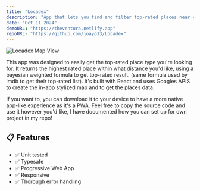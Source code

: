 ```yaml
---
title: "Locadex"
description: "App that lets you find and filter top-rated places near you."
date: "Oct 11 2024"
demoURL: "https://theventura.netlify.app"
repoURL: "https://github.com/joayo13/Locadex"
---
```


![Locadex Map View](/locadex.png)

This app was designed to easily get the top-rated place type you're looking for. It returns the highest rated place within what distance you'd like, using a bayesian weighted formula to get top-rated result. (same formula used by imdb to get their top-rated list). It's built with React and uses Googles APIS to create the in-app stylized map and to get the places data.

If you want to, you can download it to your device to have a more native app-like experience as it's a PWA. Feel free to copy the source code and use it however you'd like, I have documented how you can set up for own project in my repo!

## 📋 Features

- ✅ Unit tested
- ✅ Typesafe
- ✅ Progressive Web App
- ✅ Responsive
- ✅ Thorough error handling
